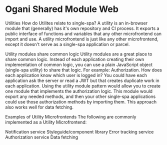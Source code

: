 # Ogani Shared Module Web

Utilities
How do Utilites relate to single-spa?
A utility is an in-browser module that (generally) has it's own repository and CI process. It exports a public interface of functions and variables that any other microfrontend can import and use. A utility microfrontend is just like any other microfrontend, except it doesn't serve as a single-spa application or parcel.

Utility modules share common logic
Utility modules are a great place to share common logic. Instead of each application creating their own implementation of common logic, you can use a plain JavaScript object (single-spa utility) to share that logic. For example: Authorization. How does each application know which user is logged in? You could have each application ask the server or read a JWT but that creates duplicate work in each application. Using the utility module pattern would allow you to create one module that implements the authorization logic. This module would export any needed methods, and then your other single-spa applications could use those authorization methods by importing them. This approach also works well for data fetching.

Examples of Utility Microfrontends
The following are commonly implemented as a Utility Microfrontend:

Notification service
Styleguide/component library
Error tracking service
Authorization service
Data fetching